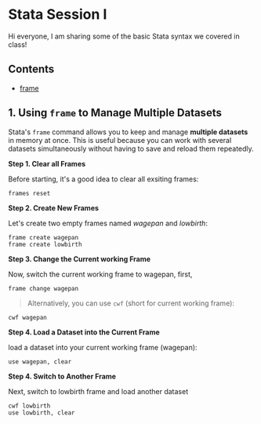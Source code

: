 # Stata Session I

Hi everyone,
I am sharing some of the basic Stata syntax we covered in class!




## Contents
- [frame](#frame-section)


## 1. Using `frame` to Manage Multiple Datasets <a id="frame-section"></a>

Stata's `frame` command allows you to keep and manage **multiple datasets** in memory at once.
This is useful because you can work with several datasets simultaneously without having to save and reload them repeatedly.

**Step 1. Clear all Frames**

Before starting, it's a good idea to clear all exsiting frames:
```
frames reset
```
**Step 2. Create New Frames**

Let's create two empty frames named *wagepan* and *lowbirth*:
```
frame create wagepan
frame create lowbirth
```
**Step 3. Change the Current working Frame**

Now, switch the current working frame to wagepan, first,
```
frame change wagepan
```
> Alternatively, you can use `cwf` (short for current working frame):
```
cwf wagepan
```
**Step 4. Load a Dataset into the Current Frame**

load a dataset into your current working frame (wagepan):
```
use wagepan, clear
```
**Step 4. Switch to Another Frame**

Next, switch to lowbirth frame and load another dataset
```
cwf lowbirth
use lowbirth, clear
```


